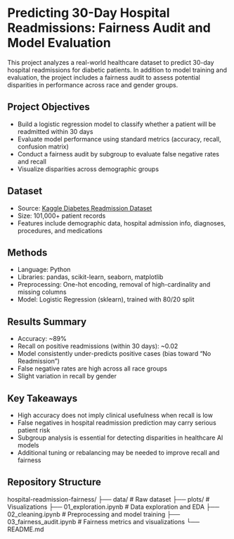 # Predicting 30-Day Hospital Readmissions: Fairness Audit and Model Evaluation

This project analyzes a real-world healthcare dataset to predict 30-day hospital readmissions for diabetic patients. In addition to model training and evaluation, the project includes a fairness audit to assess potential disparities in performance across race and gender groups.

## Project Objectives

- Build a logistic regression model to classify whether a patient will be readmitted within 30 days
- Evaluate model performance using standard metrics (accuracy, recall, confusion matrix)
- Conduct a fairness audit by subgroup to evaluate false negative rates and recall
- Visualize disparities across demographic groups

## Dataset

- Source: [Kaggle Diabetes Readmission Dataset](https://www.kaggle.com/datasets/whenamancodes/diabetes-patient-readmission-prediction)
- Size: 101,000+ patient records
- Features include demographic data, hospital admission info, diagnoses, procedures, and medications

## Methods

- Language: Python
- Libraries: pandas, scikit-learn, seaborn, matplotlib
- Preprocessing: One-hot encoding, removal of high-cardinality and missing columns
- Model: Logistic Regression (sklearn), trained with 80/20 split

## Results Summary

- Accuracy: ~89%
- Recall on positive readmissions (within 30 days): ~0.02
- Model consistently under-predicts positive cases (bias toward “No Readmission”)
- False negative rates are high across all race groups
- Slight variation in recall by gender

## Key Takeaways

- High accuracy does not imply clinical usefulness when recall is low
- False negatives in hospital readmission prediction may carry serious patient risk
- Subgroup analysis is essential for detecting disparities in healthcare AI models
- Additional tuning or rebalancing may be needed to improve recall and fairness

## Repository Structure
hospital-readmission-fairness/
├── data/ # Raw dataset
├── plots/ # Visualizations
├── 01_exploration.ipynb # Data exploration and EDA
├── 02_cleaning.ipynb # Preprocessing and model training
├── 03_fairness_audit.ipynb # Fairness metrics and visualizations
└── README.md
